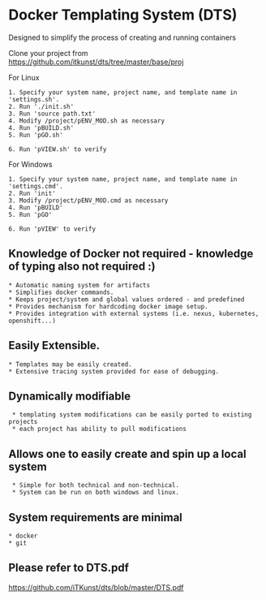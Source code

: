 # Docker Templating System (DTS)
Designed to simplify the process of creating and running containers

Clone your project from 
<https://github.com/itkunst/dts/tree/master/base/proj>

For Linux
```
1. Specify your system name, project name, and template name in 'settings.sh'.
2. Run './init.sh'
3. Run 'source path.txt' 
4. Modify /project/pENV_MOD.sh as necessary
4. Run 'pBUILD.sh'
5. Run 'pGO.sh'

6. Run 'pVIEW.sh' to verify
```
For Windows
```
1. Specify your system name, project name, and template name in 'settings.cmd'.
2. Run 'init'
3. Modify /project/pENV_MOD.cmd as necessary
4. Run 'pBUILD'
5. Run 'pGO'

6. Run 'pVIEW' to verify
```

## Knowledge of Docker not required - knowledge of typing also not required :)
```
* Automatic naming system for artifacts
* Simplifies docker commands.
* Keeps project/system and global values ordered - and predefined
* Provides mechanism for hardcoding docker image setup.
* Provides integration with external systems (i.e. nexus, kubernetes, openshift...)
```

## Easily Extensible.
```   
* Templates may be easily created.
* Extensive tracing system provided for ease of debugging.
```   
## Dynamically modifiable
```
 * templating system modifications can be easily ported to existing projects
 * each project has ability to pull modifications
```
## Allows one to easily create and spin up a local system
```
 * Simple for both technical and non-technical.
 * System can be run on both windows and linux.
```
## System requirements are minimal
```
* docker
* git
```

## Please refer to DTS.pdf
<https://github.com/iTKunst/dts/blob/master/DTS.pdf>
